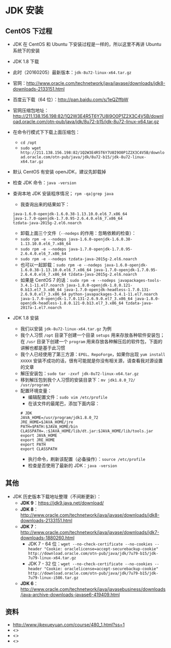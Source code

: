# JDK 安装


## CentOS 下过程

- JDK 在 CentOS 和 Ubuntu 下安装过程是一样的，所以这里不再讲 Ubuntu 系统下的安装
- JDK 1.8 下载
 - 此时（20160205）最新版本：`jdk-8u72-linux-x64.tar.gz`
 - 官网：<http://www.oracle.com/technetwork/java/javase/downloads/jdk8-downloads-2133151.html>
 - 百度云下载（64 位）：<http://pan.baidu.com/s/1eQZffbW>
 - 官网压缩包地址：<http://211.138.156.198:82/1Q2W3E4R5T6Y7U8I9O0P1Z2X3C4V5B/download.oracle.com/otn-pub/java/jdk/8u72-b15/jdk-8u72-linux-x64.tar.gz>
 - 在命令行模式下下载上面压缩包：
    - `cd /opt`
    - `sudo wget http://211.138.156.198:82/1Q2W3E4R5T6Y7U8I9O0P1Z2X3C4V5B/download.oracle.com/otn-pub/java/jdk/8u72-b15/jdk-8u72-linux-x64.tar.gz`


- 默认 CentOS 有安装 openJDK，建议先卸载掉
 - 检查 JDK 命令：`java -version`
 - 查询本地 JDK 安装程序情况； `rpm -qa|grep java`
    - 我查询出来的结果如下：
   
    ```
    java-1.6.0-openjdk-1.6.0.38-1.13.10.0.el6_7.x86_64
    java-1.7.0-openjdk-1.7.0.95-2.6.4.0.el6_7.x86_64
    tzdata-java-2015g-2.el6.noarch
    ```

    - 卸载上面三个文件（`--nodeps` 的作用：忽略依赖的检查）：
    - `sudo rpm -e --nodeps java-1.6.0-openjdk-1.6.0.38-1.13.10.0.el6_7.x86_64`
    - `sudo rpm -e --nodeps java-1.7.0-openjdk-1.7.0.95-2.6.4.0.el6_7.x86_64`
    - `sudo rpm -e --nodeps tzdata-java-2015g-2.el6.noarch`
    - 也可以一起卸载：`sudo rpm -e --nodeps java-1.6.0-openjdk-1.6.0.38-1.13.10.0.el6_7.x86_64 java-1.7.0-openjdk-1.7.0.95-2.6.4.0.el6_7.x86_64 tzdata-java-2015g-2.el6.noarch`
    - 如果是 CentOS 7 的话：`sudo rpm -e --nodeps javapackages-tools-3.4.1-11.el7.noarch java-1.8.0-openjdk-1.8.0.121-0.b13.el7_3.x86_64 java-1.7.0-openjdk-headless-1.7.0.131-2.6.9.0.el7_3.x86_64 python-javapackages-3.4.1-11.el7.noarch java-1.7.0-openjdk-1.7.0.131-2.6.9.0.el7_3.x86_64 java-1.8.0-openjdk-headless-1.8.0.121-0.b13.el7_3.x86_64 tzdata-java-2017a-1.el7.noarch`

- JDK 1.8 安装
    - 我们以安装 `jdk-8u72-linux-x64.tar.gz` 为例
    - 我个人习惯 `/opt` 目录下创建一个目录 `setups` 用来存放各种软件安装包；在 `/usr` 目录下创建一个 `program` 用来存放各种解压后的软件包，下面的讲解也都是基于此习惯
    - 我个人已经使用了第三方源：`EPEL、RepoForge`，如果你出现 `yum install XXXXX` 安装不成功的话，很有可能就是你没有相关源，请查看我对源设置的文章
    - 解压安装包：`sudo tar -zxvf jdk-8u72-linux-x64.tar.gz`
    - 移到解压包到我个人习惯的安装目录下：`mv jdk1.8.0_72/ /usr/program/`
    - 配置环境变量：
        - 编辑配置文件：`sudo vim /etc/profile`
        - 在该文件的最尾巴，添加下面内容：
        ```
        # JDK
        JAVA_HOME=/usr/program/jdk1.8.0_72
        JRE_HOME=$JAVA_HOME/jre
        PATH=$PATH:$JAVA_HOME/bin
        CLASSPATH=.:$JAVA_HOME/lib/dt.jar:$JAVA_HOME/lib/tools.jar
        export JAVA_HOME
        export JRE_HOME
        export PATH
        export CLASSPATH
        ```
        - 执行命令，刷新该配置（必备操作）：`source /etc/profile`
        - 检查是否使用了最新的 JDK：`java -version`



## 其他

- JDK 历史版本下载地址整理（不间断更新）：
    - **JDK 9**：<https://jdk9.java.net/download/>
    - **JDK 8**：<http://www.oracle.com/technetwork/java/javase/downloads/jdk8-downloads-2133151.html>
    - **JDK 7**：<http://www.oracle.com/technetwork/java/javase/downloads/jdk7-downloads-1880260.html>
        - JDK 7 - 64 位：`wget --no-check-certificate --no-cookies --header "Cookie: oraclelicense=accept-securebackup-cookie" http://download.oracle.com/otn-pub/java/jdk/7u79-b15/jdk-7u79-linux-x64.tar.gz`
        - JDK 7 - 32 位：`wget --no-check-certificate --no-cookies --header "Cookie: oraclelicense=accept-securebackup-cookie" http://download.oracle.com/otn-pub/java/jdk/7u79-b15/jdk-7u79-linux-i586.tar.gz`
    - **JDK 6**：<http://www.oracle.com/technetwork/java/javasebusiness/downloads/java-archive-downloads-javase6-419409.html>



## 资料

 - <http://www.jikexueyuan.com/course/480_1.html?ss=1>
 - <>
 - <>
 - <>
 